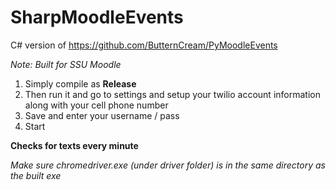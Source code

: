 # SharpMoodleEvents
C# version of https://github.com/ButternCream/PyMoodleEvents

*Note: Built for SSU Moodle*

1) Simply compile as **Release**
2) Then run it and go to settings and setup your twilio account information along with your cell phone number
3) Save and enter your username / pass
4) Start

**Checks for texts every minute**

*Make sure chromedriver.exe (under driver folder) is in the same directory as the built exe*
